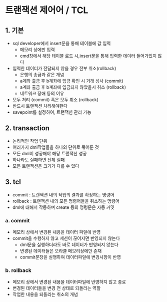 # 트랜잭션 제어어 / TCL
## 1. 기본
- sql developer에서 insert문을 통해 테이블에 값 입력
  - 메모리 상에만 입력
  - cmd창에서 해당 테이블 로드 시,insert문을 통해 입력한 데이터 들어가있지 않다
- 입력한 데이터가 전달되지 않을 경우 전부 취소(rollback)
  - 은행의 송금과 같은 개념
  - a계좌 출금 후 b계좌에 입금 확인 시 거래 성사 (commit)
  - a계좌 출금 후 b계좌에 입금되지 않았을시 취소 (rollback)
  - 네트워크 장애 등의 이유
- 모두 처리 (commit) 혹은 모두 취소 (rollback)
- 반드시 트랜잭션 처리해야한다
- savepoint를 설정하여, 트랜잭션 관리 가능

## 2. transaction
- 논리적인 작업 단위
- 여러가지 dml작업들을 하나의 단위로 묶어둔 것
- 모든 dml이 성공해야 해당 트랜잭션 성공
- 하나라도 실패하면 전체 실패
- 모든 트랜잭션은 크기가 다를 수 있다

## 3. tcl
- commit : 트랜잭션 내의 작업의 결과를 확정하는 명령어
- rollback : 트랜잭션 내의 모든 명령어들을 취소하는 명령어
- dml에 대해서 작동하며 create 등의 명령문은 자동 커밋

### a. commit
- 메모리 상에서 변경된 내용을 데이터 파일에 반영
- commit을 수행하지 않고 세션이 끊어지면 반영되지 않는다
  - dml문을 실행하더라도 바로 데이터가 반영되지 않는다
  - 변경된 데이터들은 오라클 메모리상에만 존재
  - commit문장을 실행하여 데이터파일에 변경사항이 반영

### b. rollback
- 메모리 상에서 변경된 내용을 데이터파일에 반영하지 않고 종료
- 변경된 데이터들을 변경 전 상태로 되돌리는 역할
- 작업한 내용을 되돌리는 취소의 개념
